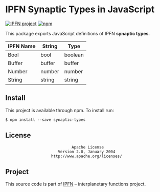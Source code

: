 # IPFN Synaptic Types in JavaScript

[![IPFN project](https://img.shields.io/badge/project-IPFN-blue.svg?style=flat-square)](http://github.com/ipfn)
[![npm](https://img.shields.io/npm/v/synaptic-types.svg?maxAge=8640&style=flat-square)](https://www.npmjs.com/package/synaptic-types)

This package exports JavaScript definitions of IPFN **synaptic types**.

| IPFN Name | String    | Type             |
|-----------|-----------|------------------|
| Bool      | bool      | boolean          |
| Buffer    | buffer    | buffer           |
| Number    | number    | number           |
| String    | string    | string           |

## Install

This project is available through npm. To install run:

```console
$ npm install --save synaptic-types
```

## License

                                 Apache License
                           Version 2.0, January 2004
                        http://www.apache.org/licenses/

## Project

This source code is part of [IPFN](https://github.com/ipfn) – interplanetary functions project.
